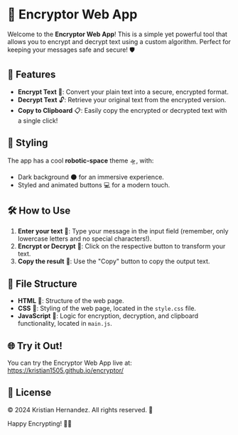 # 🔐 Encryptor Web App

Welcome to the **Encryptor Web App**! This is a simple yet powerful tool that allows you to encrypt and decrypt text using a custom algorithm. Perfect for keeping your messages safe and secure! 🛡️

## 🚀 Features

- **Encrypt Text** 🔏: Convert your plain text into a secure, encrypted format.
- **Decrypt Text** 🔓: Retrieve your original text from the encrypted version.
- **Copy to Clipboard** 📋: Easily copy the encrypted or decrypted text with a single click!

## 🎨 Styling

The app has a cool **robotic-space** theme 🛸, with:

- Dark background 🌑 for an immersive experience.
- Styled and animated buttons 💻 for a modern touch.

## 🛠️ How to Use

1. **Enter your text** 💬: Type your message in the input field (remember, only lowercase letters and no special characters!).
2. **Encrypt or Decrypt** 🔄: Click on the respective button to transform your text.
3. **Copy the result** 📄: Use the "Copy" button to copy the output text.

## 📂 File Structure

- **HTML** 📄: Structure of the web page.
- **CSS** 🎨: Styling of the web page, located in the `style.css` file.
- **JavaScript** 📝: Logic for encryption, decryption, and clipboard functionality, located in `main.js`.

## 🌐 Try it Out!

You can try the Encryptor Web App live at: https://kristian1505.github.io/encryptor/

## 📜 License

© 2024 Kristian Hernandez. All rights reserved. 🌟

Happy Encrypting! 🔐🚀
